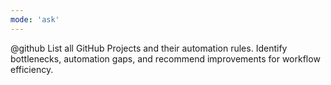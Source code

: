 ```yaml
---
mode: 'ask'
---
```


@github List all GitHub Projects and their automation rules. Identify bottlenecks, automation gaps,
and recommend improvements for workflow efficiency.
